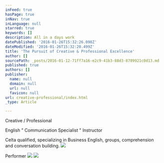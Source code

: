 ```yaml
---
inFeed: true
hasPage: true
inNav: true
inLanguage: null
starred: true
keywords: []
description: All in a days work
datePublished: '2016-01-26T15:32:26.098Z'
dateModified: '2016-01-26T15:32:20.499Z'
title: 'The Pursuit of Creative & Professional Excellence'
author: []
sourcePath: _posts/2016-01-12-71ff7a16-e2c9-41b3-88d3-8789921c0d13.md
published: true
authors: []
publisher:
  name: null
  domain: null
  url: null
  favicon: null
url: creative-professional/index.html
_type: Article

---
```

Creative / Professional

English " Communication Specialist " Instructor

Celta qualified, specializing in Business English, groups, comprehension and conversation building.
![](https://the-grid-user-content.s3-us-west-2.amazonaws.com/b838af32-d3b2-4eb8-bc9b-d513d8b7abd4.JPG)

Performer
![](https://the-grid-user-content.s3-us-west-2.amazonaws.com/abc116dd-3348-4796-a0c1-a76437bcd60b.png)
![](https://s3-us-west-2.amazonaws.com/the-grid-img/p/9ee6ec7e781cf340ff441508382f8c3e83d4afdc.png)